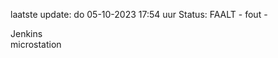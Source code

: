 laatste update: 
do 05-10-2023 17:54   uur 
Status: FAALT - fout - 
<div class="service R">Jenkins</div><div class="service R">microstation</div>